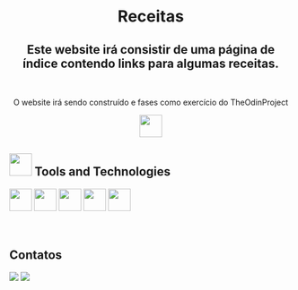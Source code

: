 <h1 align="center"> Receitas </h1>
<h2 align="center"> Este website irá consistir de uma página de índice contendo links para algumas receitas.</h2><br>

<p align="center">O website irá sendo construído e fases como exercício do TheOdinProject</p>

<div align="center">
<a  href="https://github.com/mlumoura/controle_gastos.git" target="_blank"><img src="https://cdn.jsdelivr.net/gh/devicons/devicon/icons/github/github-original.svg"  width="40" height="40"/></a>
</div>

<h2> <img src="https://cdn.jsdelivr.net/gh/devicons/devicon/icons/git/git-original.svg" width="40" height="40"/> Tools and Technologies</h2>


<img src="https://cdn.jsdelivr.net/gh/devicons/devicon/icons/css3/css3-original.svg" width="40" height="40"/>
<img src="https://cdn.jsdelivr.net/gh/devicons/devicon/icons/html5/html5-original.svg" width="40" height="40"/>
<img src="https://cdn.jsdelivr.net/gh/devicons/devicon/icons/github/github-original.svg"  width="40" height="40"/>
<img src="https://cdn.jsdelivr.net/gh/devicons/devicon/icons/vscode/vscode-original-wordmark.svg" width="40" height="40"/>  
<img src="https://cdn.jsdelivr.net/gh/devicons/devicon/icons/fedora/fedora-original.svg" width="40" height="40"/>  
 <br><br><br>


<h2> Contatos </h2>

<div>
<a href = "mailto:mlumouraweb@gmail.com"><img src="https://img.shields.io/badge/Gmail-D14836?style=for-the-badge&logo=gmail&logoColor=white" target="_blank"></a>
<a href="https://www.linkedin.com/in/lu-moura" target="_blank"><img src="https://img.shields.io/badge/-LinkedIn-%230077B5?style=for-the-badge&logo=linkedin&logoColor=white" target="_blank"></a>   
</div>